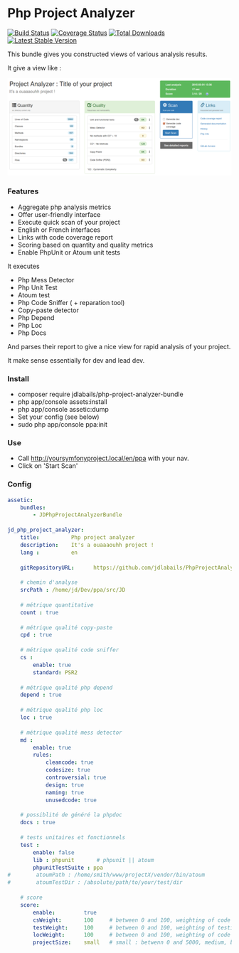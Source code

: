 # Php Project Analyzer 

[![Build Status](https://travis-ci.org/jdlabails/PhpProjectAnalyzerBundle.svg?branch=master)](https://travis-ci.org/jdlabails/PhpProjectAnalyzerBundle)
[![Coverage Status](https://coveralls.io/repos/jdlabails/php-project-analyzer-bundle/badge.png?branch=master)](https://coveralls.io/r/simkimsia/UtilityBehaviors?branch=master)
[![Total Downloads](https://poser.pugx.org/jdlabails/php-project-analyzer-bundle/d/total.png)](https://packagist.org/packages/jdlabails/php-project-analyzer-bundle)
[![Latest Stable Version](https://poser.pugx.org/jdlabails/php-project-analyzer-bundle/v/stable.png)](https://packagist.org/packages/jdlabails/php-project-analyzer-bundle)

This bundle gives you constructed views of various analysis results.


It give a view like :

![](https://raw.githubusercontent.com/jdlabails/PhpProjectAnalyzer/master/ppaIndex.png)


### Features
 - Aggregate php analysis metrics
 - Offer user-friendly interface
 - Execute quick scan of your project
 - English or French interfaces
 - Links with code coverage report
 - Scoring based on quantity and quality metrics
 - Enable PhpUnit or Atoum unit tests


It executes
 - Php Mess Detector
 - Php Unit Test
 - Atoum test
 - Php Code Sniffer ( + reparation tool)
 - Copy-paste detector
 - Php Depend
 - Php Loc
 - Php Docs

And parses their report to give a nice view for rapid analysis of your project.

It make sense essentially for dev and lead dev.


### Install
 - composer require jdlabails/php-project-analyzer-bundle
 - php app/console assets:install
 - php app/console assetic:dump
 - Set your config (see below)
 - sudo php app/console ppa:init

### Use
 - Call http://yoursymfonyproject.local/en/ppa with your nav.
 - Click on 'Start Scan'

### Config

```yml
assetic:
    bundles:        
        - JDPhpProjectAnalyzerBundle

jd_php_project_analyzer:
    title:          Php project analyzer
    description:    It's a ouaaaouhh project !
    lang :          en

    gitRepositoryURL:      https://github.com/jdlabails/PhpProjectAnalyzerBundle

    # chemin d'analyse
    srcPath : /home/jd/Dev/ppa/src/JD

    # métrique quantitative
    count : true

    # métrique qualité copy-paste
    cpd : true

    # métrique qualité code sniffer
    cs :
        enable: true
        standard: PSR2

    # métrique qualité php depend
    depend : true

    # métrique qualité php loc
    loc : true

    # métrique qualité mess detector
    md :
        enable: true
        rules:
            cleancode: true
            codesize: true
            controversial: true
            design: true
            naming: true
            unusedcode: true

    # possiblité de généré la phpdoc
    docs : true

    # tests unitaires et fonctionnels
    test :
        enable: false
        lib : phpunit       # phpunit || atoum
        phpunitTestSuite : ppa
#        atoumPath : /home/smith/www/projectX/vendor/bin/atoum
#        atoumTestDir : /absolute/path/to/your/test/dir

    # score
    score:
        enable:         true
        csWeight:       100     # between 0 and 100, weighting of code sniffer
        testWeight:     100     # between 0 and 100, weighting of testing
        locWeight:      100     # between 0 and 100, weighting of code coverage
        projectSize:    small   # small : betwenn 0 and 5000, medium, between 5000 and 50000, big : > 50000

```